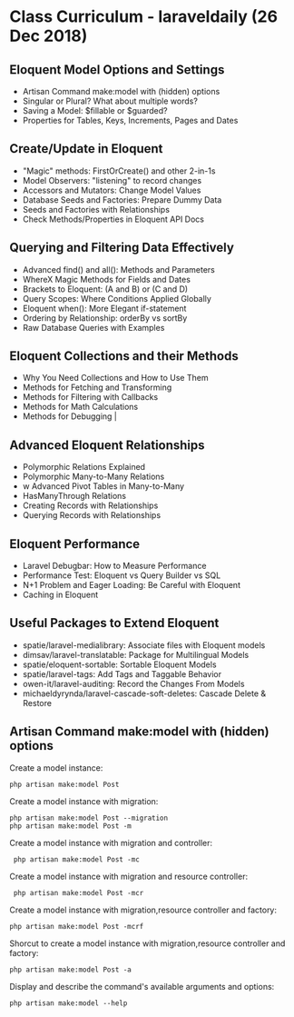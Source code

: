# Class Curriculum - laraveldaily (26 Dec 2018)

## Eloquent Model Options and Settings
 - Artisan Command make:model with (hidden) options 
 - Singular or Plural? What about multiple words? 
 - Saving a Model: $fillable or $guarded? 
 - Properties for Tables, Keys, Increments, Pages and Dates 

## Create/Update in Eloquent
 -  "Magic" methods: FirstOrCreate() and other 2-in-1s 
 -  Model Observers: "listening" to record changes 
 -  Accessors and Mutators: Change Model Values 
 -  Database Seeds and Factories: Prepare Dummy Data
 -  Seeds and Factories with Relationships 
 -  Check Methods/Properties in Eloquent API Docs 


## Querying and Filtering Data Effectively
 -  Advanced find() and all(): Methods and Parameters 
 -  WhereX Magic Methods for Fields and Dates 
 -  Brackets to Eloquent: (A and B) or (C and D) 
 -  Query Scopes: Where Conditions Applied Globally
 -  Eloquent when(): More Elegant if-statement 
 -  Ordering by Relationship: orderBy vs sortBy 
 -  Raw Database Queries with Examples 


## Eloquent Collections and their Methods
 - Why You Need Collections and How to Use Them 
 - Methods for Fetching and Transforming 
 - Methods for Filtering with Callbacks 
 - Methods for Math Calculations 
 - Methods for Debugging 
|

## Advanced Eloquent Relationships
 - Polymorphic Relations Explained 
 - Polymorphic Many-to-Many Relations 
 - w Advanced Pivot Tables in Many-to-Many 
 - HasManyThrough Relations 
 - Creating Records with Relationships 
 - Querying Records with Relationships 


## Eloquent Performance
 - Laravel Debugbar: How to Measure Performance 
 - Performance Test: Eloquent vs Query Builder vs SQL 
 - N+1 Problem and Eager Loading: Be Careful with Eloquent 
 - Caching in Eloquent 


## Useful Packages to Extend Eloquent
 - spatie/laravel-medialibrary: Associate files with Eloquent models 
 - dimsav/laravel-translatable: Package for Multilingual Models
 - spatie/eloquent-sortable: Sortable Eloquent Models 
 - spatie/laravel-tags: Add Tags and Taggable Behavior 
 - owen-it/laravel-auditing: Record the Changes From Models 
 - michaeldyrynda/laravel-cascade-soft-deletes: Cascade Delete & Restore 


## Artisan Command make:model with (hidden) options 

 Create a model instance:
 
    php artisan make:model Post

 Create a model instance with migration:

    php artisan make:model Post --migration
    php artisan make:model Post -m

 Create a model instance with migration and controller:

     php artisan make:model Post -mc

 Create a model instance with migration and resource controller:

     php artisan make:model Post -mcr

 Create a model instance with migration,resource controller and factory:

    php artisan make:model Post -mcrf

Shorcut to create a model instance with migration,resource controller and factory:

    php artisan make:model Post -a

Display and describe the command's available arguments and options:

    php artisan make:model --help